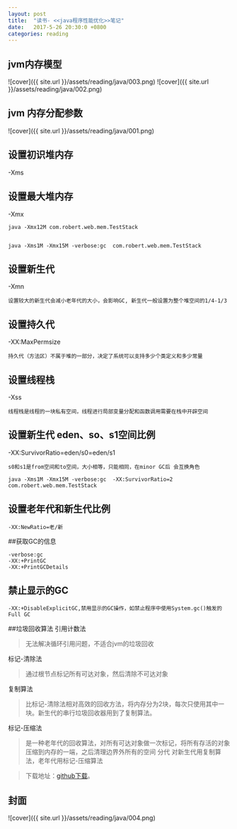 ```yaml
---
layout: post
title:  "读书- <<java程序性能优化>>笔记"
date:   2017-5-26 20:30:0 +0800
categories: reading
---
```



## jvm内存模型
![cover]({{ site.url }}/assets/reading/java/003.png)
![cover]({{ site.url }}/assets/reading/java/002.png)


## jvm 内存分配参数
![cover]({{ site.url }}/assets/reading/java/001.png)

## 设置初识堆内存
 -Xms

## 设置最大堆内存
 -Xmx 
  
  	java -Xmx12M com.robert.web.mem.TestStack

 
 	java -Xms1M -Xmx15M -verbose:gc  com.robert.web.mem.TestStack
 	
## 设置新生代
 -Xmn
 	
 	设置较大的新生代会减小老年代的大小，会影响GC, 新生代一般设置为整个堆空间的1/4-1/3
 	
## 设置持久代
 -XX:MaxPermsize 
 
 	持久代（方法区）不属于堆的一部分，决定了系统可以支持多少个类定义和多少常量
 	
## 设置线程栈
 -Xss
 
 	线程栈是线程的一块私有空间，线程进行局部变量分配和函数调用需要在栈中开辟空间
 	
## 设置新生代 eden、so、s1空间比例
-XX:SurvivorRatio=eden/s0=eden/s1

	s0和s1是from空间和to空间，大小相等，只能相同，在minor GC后 会互换角色
	
	java -Xms1M -Xmx15M -verbose:gc  -XX:SurvivorRatio=2   com.robert.web.mem.TestStack
	

## 设置老年代和新生代比例
	-XX:NewRatio=老/新

##获取GC的信息

	-verbose:gc
	-XX:+PrintGC  
	-XX:+PrintGCDetails
	
## 禁止显示的GC

	-XX:+DisableExplicitGC,禁用显示的GC操作，如禁止程序中使用System.gc()触发的Full GC
	
##垃圾回收算法
引用计数法
>无法解决循环引用问题，不适合jvm的垃圾回收

标记-清除法
>通过根节点标记所有可达对象，然后清除不可达对象  

复制算法
>比标记-清除法相对高效的回收方法，将内存分为2块，每次只使用其中一块。新生代的串行垃圾回收器用到了复制算法。

标记-压缩法
>是一种老年代的回收算法，对所有可达对象做一次标记，将所有存活的对象压缩到内存的一端，之后清理边界外所有的空间	
分代
>对新生代用复制算法，老年代用标记-压缩算法



  
>下载地址：[github下载](https://github.com/robertzhai/ebooks/blob/master/java/readme.md)。  

 
 
 
## 封面
![cover]({{ site.url }}/assets/reading/java/004.png)

